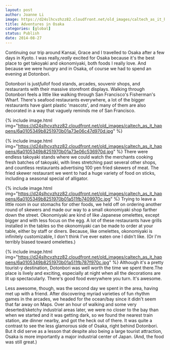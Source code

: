 ```yaml
---
layout: post
author: Joanne Li
image: https://d24slhcvzhzz82.cloudfront.net/old_images/caltech_as_it_happens/6a0105349b8251970b01b7c6d1049f970b.jpg
title: Adventures in Osaka
categories: [global]
status: Publish
date: 2014-08-27
---
```


Continuing our trip around Kansai, Grace and I travelled to Osaka after a few days in Kyoto. I was really,*really* excited for Osaka because it's the best place to get takoyaki and okonomiyaki, both foods I really love. And because we were hungry and in Osaka, of course we had to spend an evening at Dotonbori.

Dotonbori is just*full*of food stands, arcades, souvenir shops, and restaurants with their massive storefront displays. Walking through Dotonbori feels a little like walking through San Francisco's Fisherman's Wharf. There's seafood restaurants everywhere, a lot of the bigger restaurants have giant plastic 'mascots', and many of them are also decorated in a way that vaguely reminds me of San Francisco.


{% include image.html img="https://d24slhcvzhzz82.cloudfront.net/old_images/caltech_as_it_happens/6a0105349b8251970b01a73e06c47d970d.jpg" %}


{% include image.html img="https://d24slhcvzhzz82.cloudfront.net/old_images/caltech_as_it_happens/6a0105349b8251970b01a73e06c536970d.jpg" %}
There were endless takoyaki stands where we could watch the merchants cooking fresh batches of takoyaki, with lines stretching past several other shops, and countless restaurants advertising 100 yen fried skewers of meat. The fried skewer restaurant we went to had a huge variety of food on sticks, including a seasonal special of alligator.


{% include image.html img="https://d24slhcvzhzz82.cloudfront.net/old_images/caltech_as_it_happens/6a0105349b8251970b01a511fb7409970c.jpg" %}
Trying to leave a little room in our stomachs for other foods, we held off on ordering another round of skewers and made our way to a small okonomiyaki shop farther down the street. Okonomiyaki are kind of like Japanese omelettes, except bigger and with less focus on the egg. A lot of these restaurants have grills installed in the tables so the okonomiyaki can be made to order at your table, either by staff or diners. Because, like omelettes, okonomiyaki is infinitely customizable, I don't think I've ever eaten one I didn't like. (Or I'm terribly biased toward omelettes.)


{% include image.html img="https://d24slhcvzhzz82.cloudfront.net/old_images/caltech_as_it_happens/6a0105349b8251970b01a511fb787f970c.jpg" %}
Although it's a pretty tourist-y destination, Dotonbori was well worth the time we spent there.The place is lively and exciting, especially at night when all the decorations are lit up spectacularly. There's good food everywhere you turn. It's awesome.

Less awesome, though, was the second day we spent in the area, having met up with a friend. After discovering myriad varieties of fun rhythm games in the arcades, we headed for the ocean/bay since it didn't seem that far away on Maps. Over an hour of walking and some very deserted/sketchy industrial areas later, we were no closer to the bay than when we started and it was getting dark, so we found the nearest train station, ate dinner nearby, and got the heck out of there. It was quite a contrast to see the less glamorous side of Osaka, right behind Dotonbori. But it did serve as a lesson that despite also being a large tourist attraction, Osaka is more importantly a major industrial center of Japan. (And, the food was still great.)
